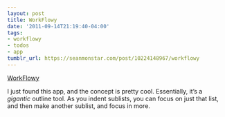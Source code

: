 ```yaml
---
layout: post
title: WorkFlowy
date: '2011-09-14T21:19:40-04:00'
tags:
- workflowy
- todos
- app
tumblr_url: https://seanmonstar.com/post/10224148967/workflowy
---
```

[WorkFlowy](https://workflowy.com/)  

I just found this app, and the concept is pretty cool. Essentially, it’s a _gigantic_ outline tool. As you indent sublists, you can focus on just that list, and then make another sublist, and focus in more.

